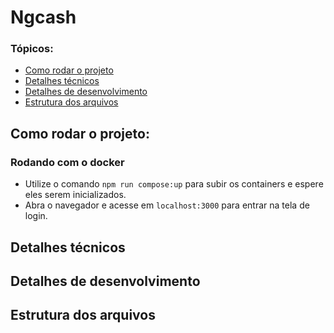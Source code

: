 <h1> Ngcash </h1>

### Tópicos:
 <ul>
    <li> <a href="#run_project"> Como rodar o projeto </a> </li>
    <li> <a href="#tech_details"> Detalhes técnicos </a> </li>
    <li> <a href="#dev_details"> Detalhes de desenvolvimento </a> </li>
    <li> <a href="#file_struct"> Estrutura dos arquivos </a> </li>
 </ul>
 
 
<h2 id="run_project"> Como rodar o projeto: </h2>

### Rodando com o docker
  - Utilize o comando ```npm run compose:up``` para subir os containers e espere eles serem inicializados.
  - Abra o navegador e acesse em ```localhost:3000``` para entrar na tela de login.
 
<h2 id="tech_details"> Detalhes técnicos </h2>
<h2 id="dev_details"> Detalhes de desenvolvimento </h2>
<h2 id="file_struct"> Estrutura dos arquivos </h2>

